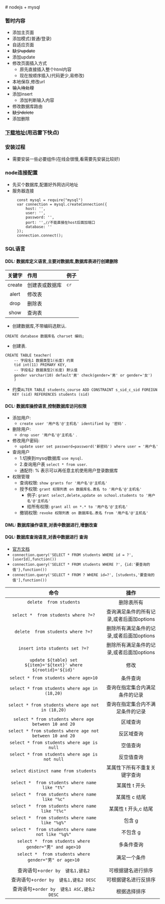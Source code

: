 ﻿﻿# nodejs + mysql



### 暂时内容
* 添加主页面
* 添加模式(普通/登录)
* 自适应页面
* ~~缺少update~~
* 添加update
* 修改页面插入方式
  * 原先直接插入整个html内容
  * 现在按顺序插入(代码更少,易修改)
* 本地保存,修改url
* ~~输入待处理~~
* 添加insert
  * 添加判断输入内容
* 修改数据库路由
* ~~缺少delete~~
* 添加删除






### [下载地址](https://dev.mysql.com/downloads/mysql/)(用迅雷下快点)

### 安装过程

* 需要安装一些必要组件(在线会很慢,看需要先安装比较好)


### node连接配置

* 先买个数据库,配置好外网访问地址
* 服务器连接
  ```
    const mysql = require("mysql")
    var connection = mysql.createConnection({
        host: '',
        user: '',
        password: '',
        port: '',//不能直接在host后面加端口
        database: ''
    });
    connection.connect();
  ```

### SQL语言

#### DDL: 数据库定义语言,主要对数据库,数据库表进行创建删除

| 关键字 | 作用           | 例子 |
| :----: | :------------- | :--- |
| create | 创建表或数据库 | `cr` |
| alert  | 修改表         |      |
|  drop  | 删除表         |      |
|  show  | 查询表         |      |

* 创建数据库,不带编码选默认.

```
CREATE database 数据库名 charset 编码;
```

* 创建表.

```
CREATE TABLE teacher(
    -- 字段名1 数据类型1(长度) 约束 
    tid int(11) PRIMARY KEY,
    -- 字段名2 数据类型2(长度) 默认值 
    gender varchar(10) default'男' check(gender='男' or gender='女')
    )
```
* 约束`ALTER TABLE students_course ADD CONSTRAINT s_sid_c_sid FOREIGN KEY (sid) REFERENCES students (sid)`


#### DCL: 数据库操控语言,控制数据库访问权限
* 添加用户:
  * `create user '用户名'@'主机名' identified by '密码'` .
* 删除用户:
  * `drop user '用户名'@'主机名'` .
* 修改用户密码:
  * `update user set password=password('新密码') where user = '用户名'`
* 查询用户
  * 1.切换到mysql数据库 `use mysql`.
  * 2.查询用户表 `select * from user`.
  * 通配符: % 表示可以再任意主机使用用户登录数据库
* 权限管理
  * 查询权限: `show grants for '用户名'@'主机名'`
  * 授予权限: `grant 权限列表 on 数据库名.表名 to '用户名'@'主机名'`
    * 例子: `grant select,delete,update on school.students to '用户名'@'主机名'` 
    * 给所有权限: `grant all on *.* to '用户名'@'主机名'`
  * 撤销权限: `revoke 权限列表 on 数据库名.表名 from '用户名'@'主机名'`



#### DML: 数据库操作语言,对表中数据进行,增删改查
#### DQL: 数据库查询语言,对表中数据进行 查询


* [官方文档](https://www.npmjs.com/package/mysql#escaping-query-values)
* `connection.query('SELECT * FROM students WHERE id = ?', [userId],function())`
* `connection.query('SELECT * FROM students WHERE ?', {id:'要查询的值'},function())`
* `connection.query('SELECT * FROM ? WHERE id=?', [students,'要查询的值'],function())`
  
  
|                              命令                               |                   操作                   |
| :-------------------------------------------------------------: | :--------------------------------------: |
|                     `delete  from students`                     |                删除表所有                |
|               `select *  from students where ?=?`               | 查询满足条件的所有记录,或者后面加options |
|                `delete  from students where ?=?`                | 删除所有满足条件的记录,或者后面加options |
|                 `insert into students set ?=?`                  | 删除所有满足条件的记录,或者后面加options |
| `update ${table} set ${item}='${text}' where ${rootid}='${id}'` |                   修改                   |
|              `select * from students where age>10`              |                 条件查询                 |
|          `select * from students where age in (18,20)`          |      查询在指定集合内满足条件的记录      |
|        `select * from students where age not in (18,20)`        |     查询在指定集合内不满足条件的记录     |
|      `select * from students where age between 10 and 20`       |                 区域查询                 |
|    `select * from students where age not between 10 and 20`     |                反区域查询                |
|           `select * from students where age is null`            |                 空值查询                 |
|         `select * from students where age is not null`          |                反空值查询                |
|              `select distinct name from students`               |       某属性下所有不重复关键字查询       |
|         `select *  from students where name like "t%"`          |              某属性 t 开头               |
|         `select *  from students where name like "%c"`          |              某属性 c 结尾               |
|         `select *  from students where name like "t%c"`         |           某属性 t 开头,c 结尾           |
|         `select *  from students where name like "%g%"`         |                  包含 g                  |
|       `select *  from students where name not like "%g%"`       |                 不包含 g                 |
|     `select *  from students where gender="男" and age>10`      |                多条件查询                |
|      `select *  from students where gender="男" or age>10`      |               满足一个条件               |
|                                                                 |                                          |
|                查询语句+`order by  键名1,键名2`                 |            可根据键名进行排序            |
|              查询语句+`order by  键名1,键名2 DESC`              |           可根据键名进行反排序           |
|            查询语句+`order by  键名1 ASC,键名2 DESC`            |               根据选择排序               |





